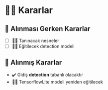 # 👩‍⚖️ Kararlar

## 📃 Alınması Gerken Kararlar

* [ ] 🕵️‍♀️ Tanınacak nesneler
* [ ] 👩‍🏫 Eğitilecek detection modeli 

## 🚀 Alınmış Kararlar

* ✔️ Gidiş **detection** tabanlı olacaktır
* 👩‍🏫 TensorflowLite modeli yeniden eğitilecek



